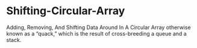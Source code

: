 # Shifting-Circular-Array
Adding, Removing, And Shifting Data Around In A Circular Array
otherwise known as a “quack,” which is the result of cross-breeding a queue and a stack.

